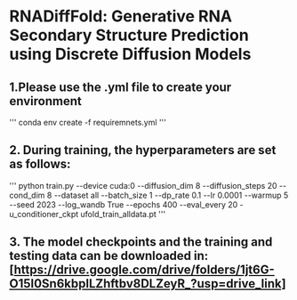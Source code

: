 # RNADiffFold: Generative RNA Secondary Structure Prediction using Discrete Diffusion Models

## 1.Please use the .yml file to create your environment
'''
conda env create -f requiremnets.yml
'''

## 2. During training, the hyperparameters are set as follows:

'''
python train.py --device cuda:0
                --diffusion_dim 8
                --diffusion_steps 20
                --cond_dim 8
                --dataset all
                --batch_size 1
                --dp_rate 0.1
                --lr 0.0001
                --warmup 5
                --seed 2023
                --log_wandb True
                --epochs 400
                --eval_every 20
                -u_conditioner_ckpt ufold_train_alldata.pt
'''
## 3. The model checkpoints and the training and testing data can be downloaded in: [https://drive.google.com/drive/folders/1jt6G-O15I0Sn6kbplLZhftbv8DLZeyR_?usp=drive_link]

